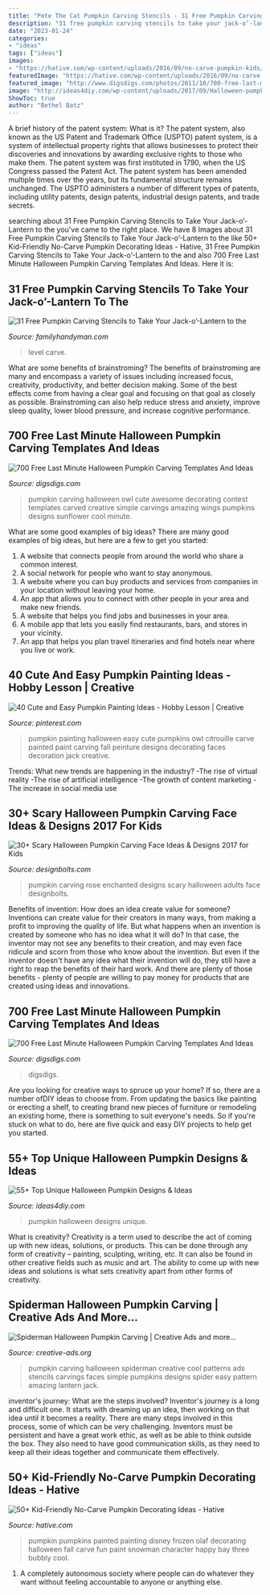 ```yaml
---
title: "Pete The Cat Pumpkin Carving Stencils - 31 Free Pumpkin Carving Stencils To Take Your Jack-o’-lantern To The"
description: "31 free pumpkin carving stencils to take your jack-o’-lantern to the"
date: "2023-01-24"
categories:
- "ideas"
tags: ["ideas"]
images:
- "https://hative.com/wp-content/uploads/2016/09/no-carve-pumpkin-kids/40-no-carve-pumpkin-decorating.jpg"
featuredImage: "https://hative.com/wp-content/uploads/2016/09/no-carve-pumpkin-kids/40-no-carve-pumpkin-decorating.jpg"
featured_image: "http://www.digsdigs.com/photos/2011/10/700-free-last-minute-halloween-pumpkin-carving-templates-and-ideas-6-775x775.jpg"
image: "http://ideas4diy.com/wp-content/uploads/2017/09/Halloween-pumpkin-ideas-Designs-2018.jpg"
ShowToc: true
author: "Bethel Batz"
---
```



A brief history of the patent system: What is it?
The patent system, also known as the US Patent and Trademark Office (USPTO) patent system, is a system of intellectual property rights that allows businesses to protect their discoveries and innovations by awarding exclusive rights to those who make them. The patent system was first instituted in 1790, when the US Congress passed the Patent Act. The patent system has been amended multiple times over the years, but its fundamental structure remains unchanged. The USPTO administers a number of different types of patents, including utility patents, design patents, industrial design patents, and trade secrets.

	

		
searching about 31 Free Pumpkin Carving Stencils to Take Your Jack-o’-Lantern to the you've came to the right place. We have 8 Images about 31 Free Pumpkin Carving Stencils to Take Your Jack-o’-Lantern to the like 50+ Kid-Friendly No-Carve Pumpkin Decorating Ideas - Hative, 31 Free Pumpkin Carving Stencils to Take Your Jack-o’-Lantern to the and also 700 Free Last Minute Halloween Pumpkin Carving Templates And Ideas. Here it is:
		
    
## 31 Free Pumpkin Carving Stencils To Take Your Jack-o’-Lantern To The

<img loading=lazy src="https://www.rd.com/wp-content/uploads/2017/10/06-free-pumpkin-carving-stencils-to-take-your-jack-o-lantern-to-the-next-level.jpg" onerror="this.onerror=null;this.src='https://tse4.mm.bing.net/th?id=OIP.rtRQvGSl3Q2h4sjU8YbjXgHaE8&amp;pid=15.1';" alt="31 Free Pumpkin Carving Stencils to Take Your Jack-o’-Lantern to the">

_Source: familyhandyman.com_

>level carve. 

	

What are some benefits of brainstroming?
The benefits of brainstroming are many and encompass a variety of issues including increased focus, creativity, productivity, and better decision making. Some of the best effects come from having a clear goal and focusing on that goal as closely as possible. Brainstroming can also help reduce stress and anxiety, improve sleep quality, lower blood pressure, and increase cognitive performance.

    
## 700 Free Last Minute Halloween Pumpkin Carving Templates And Ideas

<img loading=lazy src="http://www.digsdigs.com/photos/2011/10/700-free-last-minute-halloween-pumpkin-carving-templates-and-ideas-6-775x775.jpg" onerror="this.onerror=null;this.src='https://tse3.mm.bing.net/th?id=OIP.Ja4iOYbElBgKPHjawtaT-wHaHa&amp;pid=15.1';" alt="700 Free Last Minute Halloween Pumpkin Carving Templates And Ideas">

_Source: digsdigs.com_

>pumpkin carving halloween owl cute awesome decorating contest templates carved creative simple carvings amazing wings pumpkins designs sunflower cool minute. 

	

What are some good examples of big ideas?
There are many good examples of big ideas, but here are a few to get you started:
1. A website that connects people from around the world who share a common interest. 
2. A social network for people who want to stay anonymous. 
3. A website where you can buy products and services from companies in your location without leaving your home. 
4. An app that allows you to connect with other people in your area and make new friends. 
5. A website that helps you find jobs and businesses in your area. 
6. A mobile app that lets you easily find restaurants, bars, and stores in your vicinity. 
7. An app that helps you plan travel itineraries and find hotels near where you live or work.

    
## 40 Cute And Easy Pumpkin Painting Ideas - Hobby Lesson | Creative

<img loading=lazy src="https://i.pinimg.com/736x/da/87/ae/da87aecb85f7b3cf810849c530d75e57--pumpkin-painting-painting-pumpkins.jpg" onerror="this.onerror=null;this.src='https://tse4.mm.bing.net/th?id=OIP.eNqDOlG8cN4o3FS6LYBfdAHaHa&amp;pid=15.1';" alt="40 Cute and Easy Pumpkin Painting Ideas - Hobby Lesson | Creative">

_Source: pinterest.com_

>pumpkin painting halloween easy cute pumpkins owl citrouille carve painted paint carving fall peinture designs decorating faces decoration jack creative. 

	

Trends: What new trends are happening in the industry?
-The rise of virtual reality
-The rise of artificial intelligence
-The growth of content marketing
-The increase in social media use

    
## 30+ Scary Halloween Pumpkin Carving Face Ideas &amp; Designs 2017 For Kids

<img loading=lazy src="https://www.designbolts.com/wp-content/uploads/2017/10/Enchanted-Rose-Pumpkin-carving-Design.jpg" onerror="this.onerror=null;this.src='https://tse2.mm.bing.net/th?id=OIP.y71-WkXv9yNLvxXpN3_0nQHaHF&amp;pid=15.1';" alt="30+ Scary Halloween Pumpkin Carving Face Ideas &amp; Designs 2017 for Kids">

_Source: designbolts.com_

>pumpkin carving rose enchanted designs scary halloween adults face designbolts. 

	

Benefits of invention: How does an idea create value for someone?
Inventions can create value for their creators in many ways, from making a profit to improving the quality of life. But what happens when an invention is created by someone who has no idea what it will do? In that case, the inventor may not see any benefits to their creation, and may even face ridicule and scorn from those who know about the invention. But even if the inventor doesn't have any idea what their invention will do, they still have a right to reap the benefits of their hard work. And there are plenty of those benefits - plenty of people are willing to pay money for products that are created using ideas and innovations.

    
## 700 Free Last Minute Halloween Pumpkin Carving Templates And Ideas

<img loading=lazy src="https://www.digsdigs.com/photos/2011/10/700-free-last-minute-halloween-pumpkin-carving-templates-and-ideas-14.jpg" onerror="this.onerror=null;this.src='https://tse1.mm.bing.net/th?id=OIP.QigmhVLlGEY0o0DUHwO4hQHaJ3&amp;pid=15.1';" alt="700 Free Last Minute Halloween Pumpkin Carving Templates And Ideas">

_Source: digsdigs.com_

>digsdigs. 

	

Are you looking for creative ways to spruce up your home? If so, there are a number ofDIY ideas to choose from. From updating the basics like painting or erecting a shelf, to creating brand new pieces of furniture or remodeling an existing home, there is something to suit everyone's needs. So if you're stuck on what to do, here are five quick and easy DIY projects to help get you started.

    
## 55+ Top Unique Halloween Pumpkin Designs &amp; Ideas

<img loading=lazy src="http://ideas4diy.com/wp-content/uploads/2017/09/Halloween-pumpkin-ideas-Designs-2018.jpg" onerror="this.onerror=null;this.src='https://tse2.mm.bing.net/th?id=OIP.cy0jcSA_RrDD8s9l6C8JcAHaGS&amp;pid=15.1';" alt="55+ Top Unique Halloween Pumpkin Designs &amp; Ideas">

_Source: ideas4diy.com_

>pumpkin halloween designs unique. 

	

What is creativity?
Creativity is a term used to describe the act of coming up with new ideas, solutions, or products. This can be done through any form of creativity – painting, sculpting, writing, etc. It can also be found in other creative fields such as music and art. The ability to come up with new ideas and solutions is what sets creativity apart from other forms of creativity.

    
## Spiderman Halloween Pumpkin Carving | Creative Ads And More...

<img loading=lazy src="https://creative-ads.org/wp-content/uploads/2013/10/Spiderman-Halloween-Pumpkin-Carving.jpg" onerror="this.onerror=null;this.src='https://tse3.mm.bing.net/th?id=OIP.CjfClC0vGBV4s_svzITs5gHaEo&amp;pid=15.1';" alt="Spiderman Halloween Pumpkin Carving | Creative Ads and more...">

_Source: creative-ads.org_

>pumpkin carving halloween spiderman creative cool patterns ads stencils carvings faces simple pumpkins designs spider easy pattern amazing lantern jack. 

	

inventor's journey: What are the steps involved?
Inventor's journey is a long and difficult one. It starts with dreaming up an idea, then working on that idea until it becomes a reality. There are many steps involved in this process, some of which can be very challenging. Inventors must be persistent and have a great work ethic, as well as be able to think outside the box. They also need to have good communication skills, as they need to keep all their ideas together and communicate them effectively.

    
## 50+ Kid-Friendly No-Carve Pumpkin Decorating Ideas - Hative

<img loading=lazy src="https://hative.com/wp-content/uploads/2016/09/no-carve-pumpkin-kids/40-no-carve-pumpkin-decorating.jpg" onerror="this.onerror=null;this.src='https://tse3.mm.bing.net/th?id=OIP.OGGvLxyfVaAKeh_J-YuK6gHaLG&amp;pid=15.1';" alt="50+ Kid-Friendly No-Carve Pumpkin Decorating Ideas - Hative">

_Source: hative.com_

>pumpkin pumpkins painted painting disney frozen olaf decorating halloween fall carve fun paint snowman character happy bay three bubbly cool. 

	

1. A completely autonomous society where people can do whatever they want without feeling accountable to anyone or anything else. 

